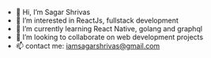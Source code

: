 - 👋 Hi, I’m Sagar Shrivas
- 👀 I’m interested in ReactJs, fullstack development
- 🌱 I’m currently learning React Native, golang and graphql
- 💞️ I’m looking to collaborate on web development projects
- 📫 contact me: iamsagarshrivas@gmail.com

<!---
iamsagarshrivas/iamsagarshrivas is a ✨ special ✨ repository because its `README.md` (this file) appears on your GitHub profile.
You can click the Preview link to take a look at your changes.
--->
